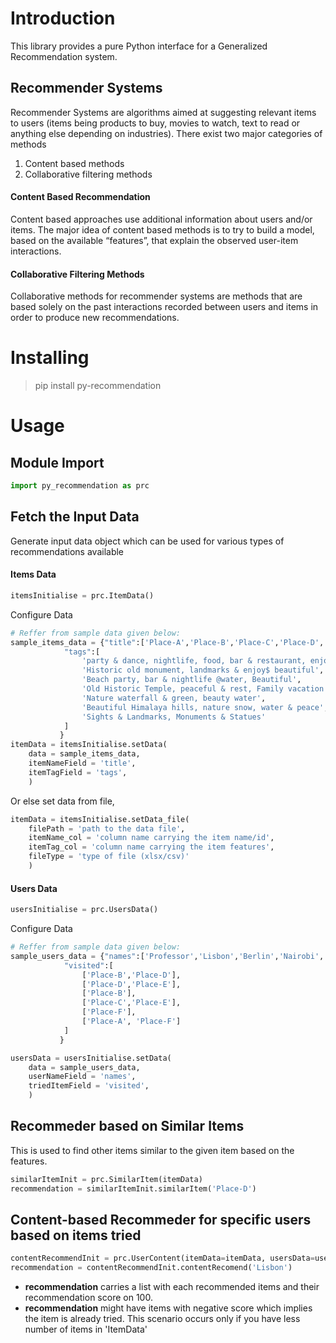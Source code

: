 # Introduction
This library provides a pure Python interface for a Generalized Recommendation system.

## Recommender Systems
Recommender Systems are algorithms aimed at suggesting relevant items to users (items being products to buy, movies to watch, text to read or anything else depending on industries). There exist two major categories of methods 
1. Content based methods
2. Collaborative filtering methods

#### Content Based Recommendation
Content based approaches use additional information about users and/or items. The major idea of content based methods is to try to build a model, based on the available “features”, that explain the observed user-item interactions.

#### Collaborative Filtering Methods
Collaborative methods for recommender systems are methods that are based solely on the past interactions recorded between users and items in order to produce new recommendations. 



# Installing

> pip install py-recommendation




# Usage



## Module Import

```python
import py_recommendation as prc
```



## Fetch the Input Data
Generate input data object which can be used for various types of recommendations available


#### Items Data
```python
itemsInitialise = prc.ItemData()
```
Configure Data
```python
# Reffer from sample data given below:
sample_items_data = {"title":['Place-A','Place-B','Place-C','Place-D','Place-E','Place-F','Place-G'],
            "tags":[
                'party & dance, nightlife, food, bar & restaurant, enjoy family',
                'Historic old monument, landmarks & enjoy$ beautiful',
                'Beach party, bar & nightlife @water, Beautiful',
                'Old Historic Temple, peaceful & rest, Family vacation',
                'Nature waterfall & green, beauty water',
                'Beautiful Himalaya hills, nature snow, water & peace',
                'Sights & Landmarks, Monuments & Statues'
            ]
           }
itemData = itemsInitialise.setData(
    data = sample_items_data,
    itemNameField = 'title',
    itemTagField = 'tags',
    )
```

Or else set data from file,
```python
itemData = itemsInitialise.setData_file(
    filePath = 'path to the data file',
    itemName_col = 'column name carrying the item name/id',
    itemTag_col = 'column name carrying the item features',
    fileType = 'type of file (xlsx/csv)'
    )
```

#### Users Data
```python
usersInitialise = prc.UsersData()
```
Configure Data
```python
# Reffer from sample data given below:
sample_users_data = {"names":['Professor','Lisbon','Berlin','Nairobi','Helsinki','Rio'],
            "visited":[
                ['Place-B','Place-D'],
                ['Place-D','Place-E'],
                ['Place-B'],
                ['Place-C','Place-E'],
                ['Place-F'],
                ['Place-A', 'Place-F']
            ]
           }

usersData = usersInitialise.setData(
    data = sample_users_data,
    userNameField = 'names',
    triedItemField = 'visited',
    )
```

## Recommeder based on Similar Items
This is used to find other items similar to the given item based on the features.

```python
similarItemInit = prc.SimilarItem(itemData)
recommendation = similarItemInit.similarItem('Place-D')
```

## Content-based Recommeder for specific users based on items tried
```python
contentRecommendInit = prc.UserContent(itemData=itemData, usersData=usersData)
recommendation = contentRecommendInit.contentRecomend('Lisbon')
```


* **recommendation** carries a list with each recommended items and their recommendation score on 100.
* **recommendation** might have items with negative score which implies the item is already tried. This scenario occurs only if you have less number of items in 'ItemData'



